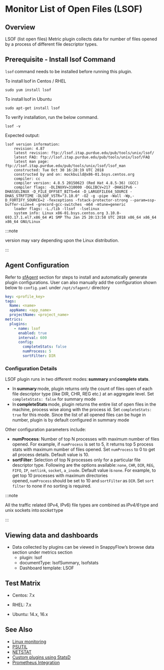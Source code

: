 # Monitor List of Open Files (LSOF)

## Overview

LSOF (list open files) Metric plugin collects data for number of files opened by a process of different file descriptor types. 

## Prerequisite -  Install lsof Command

`lsof` command needs to be installed before running this plugin.

To install lsof in Centos / RHEL

```shell
sudo yum install lsof
```

To install lsof in Ubuntu

```shell
sudo apt-get install lsof
```

To verify installation, run the below command. 

```shell
lsof -v
```

Expected output: 

```shell
lsof version information: 
    revision: 4.87 
    latest revision: ftp://lsof.itap.purdue.edu/pub/tools/unix/lsof/ 
    latest FAQ: ftp://lsof.itap.purdue.edu/pub/tools/unix/lsof/FAQ 
    latest man page: ftp://lsof.itap.purdue.edu/pub/tools/unix/lsof/lsof_man 
    constructed: Tue Oct 30 16:28:19 UTC 2018 
    constructed by and on: mockbuild@x86-01.bsys.centos.org 
    compiler: cc 
    compiler version: 4.8.5 20150623 (Red Hat 4.8.5-36) (GCC) 
    compiler flags: -DLINUXV=310000 -DGLIBCV=217 -DHASIPv6 -DHASSELINUX -D_FILE_OFFSET_BITS=64 -D_LARGEFILE64_SOURCE -DHAS_STRFTIME -DLSOF_VSTR="3.10.0" -O2 -g -pipe -Wall -Wp,-D_FORTIFY_SOURCE=2 -fexceptions -fstack-protector-strong --param=ssp-buffer-size=4 -grecord-gcc-switches -m64 -mtune=generic 
    loader flags: -L./lib -llsof  -lselinux 
    system info: Linux x86-01.bsys.centos.org 3.10.0-693.17.1.el7.x86_64 #1 SMP Thu Jan 25 20:13:58 UTC 2018 x86_64 x86_64 x86_64 GNU/Linux 
```

:::note

version may vary depending upon the Linux distribution. 

:::

## Agent Configuration

 

Refer to [sfAgent](/docs/Quick_Start/getting_started#sfagent) section for steps to install and automatically generate plugin configurations.  User can also manually add the configuration shown below to `config.yaml` under `/opt/sfagent/` directory 

```yaml
key: <profile_key> 
tags: 
  Name: <name> 
  appName: <app_name> 
  projectName: <project_name> 
metrics: 
  plugins: 
    - name: lsof 
      enabled: true 
      interval: 600 
      config: 
        completeStats: false 
        numProcess: 5 
        sortFilter: DIR 
```

### Configuration Details

 LSOF plugin runs in two different modes: **summary** and **complete stats**. 

- In **summary** mode, plugin returns only the count of files open of each file descriptor type (like DIR, CHR, REG etc.) at an aggregate level. Set `completeStats: false` for summary mode 
- In **completeStats** mode, plugin returns the entire list of open files in the machine, process wise along with the process id. Set `completeStats: true` for this mode. Since the list of all opened files can be huge in number, plugin is by default configured in summary mode 

Other configuration parameters include: 

- **numProcess**: Number of top N processes with maximum number of files opened. For example, if `numProcess` is set to 5, it returns top 5 process stats with maximum number of files opened. Set `numProcess` to 0 to get all process details. Default value is 10. 
- **sortFilter**: Selection of top N processes only for a particular file descriptor type. Following are the options available: `none`, `CHR`, `DIR`, `REG`, `FIFO`, `IP`, `netlink`, `socket`, `a_inode`. Default value is `none`. For example, to get top 10 processes with maximum directories opened, `numProcess` should be set to 10 and `sortFilter` as `DIR`. Set `sort filter` to none if no sorting is required. 

 

:::note

All the traffic related (IPv4, IPv6) file types are combined as *IPv4/6* type and unix sockets into *socket* type

:::

## Viewing data and dashboards 

 

- Data collected by plugins can be viewed in SnappyFlow’s browse data section under metrics section
  - plugin: lsof 
  - documentType: lsofSummary, lsofstats 
  - Dashboard template: LSOF 

 

## Test Matrix 

 

- Centos: 7.x 

- RHEL: 7.x 

- Ubuntu: 14.x, 16.x 

   


## See Also 

 

- [Linux monitoring](/docs/sidebar-snappyflow-saas/integrations/os/linux/linux_os)
- [PSUTIL](/docs/sidebar-snappyflow-saas/integrations/os/linux/psutil)
- [NETSTAT](/docs/sidebar-snappyflow-saas/integrations/os/linux/netstat)
- [Custom plugins using StatsD](/docs/sidebar-snappyflow-saas/integrations/statsd/custom_monitoring)
- [Prometheus Integration](/docs/sidebar-snappyflow-saas/Integrations/kubernetes/prometheus_exporter) 

